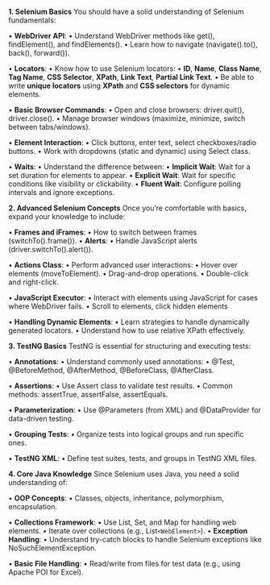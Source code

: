 **1. Selenium Basics**
You should have a solid understanding of Selenium fundamentals:

• **WebDriver API**:
• Understand WebDriver methods like get(), findElement(), and findElements().
• Learn how to navigate (navigate().to(), back(), forward()).

• **Locators**:
• Know how to use Selenium locators:
• **ID**, **Name**, **Class Name**, **Tag Name**, **CSS Selector**, **XPath**, **Link Text**, **Partial Link Text**.
• Be able to write **unique locators** using **XPath** and **CSS selectors** for dynamic elements.

• **Basic Browser Commands**:
• Open and close browsers: driver.quit(), driver.close().
• Manage browser windows (maximize, minimize, switch between tabs/windows).

• **Element Interaction**:
• Click buttons, enter text, select checkboxes/radio buttons.
• Work with dropdowns (static and dynamic) using Select class.

• **Waits**:
• Understand the difference between:
• **Implicit Wait**: Wait for a set duration for elements to appear.
• **Explicit Wait**: Wait for specific conditions like visibility or clickability.
• **Fluent Wait**: Configure polling intervals and ignore exceptions.

**2. Advanced Selenium Concepts**
Once you’re comfortable with basics, expand your knowledge to include:

• **Frames and iFrames**:
• How to switch between frames (switchTo().frame()).
• **Alerts**:
• Handle JavaScript alerts (driver.switchTo().alert()).

• **Actions Class**:
• Perform advanced user interactions:
• Hover over elements (moveToElement).
• Drag-and-drop operations.
• Double-click and right-click.

• **JavaScript Executor**:
• Interact with elements using JavaScript for cases where WebDriver fails.
• Scroll to elements, click hidden elements

• **Handling Dynamic Elements**:
• Learn strategies to handle dynamically generated locators.
• Understand how to use relative XPath effectively.

**3. TestNG Basics**
TestNG is essential for structuring and executing tests:

• **Annotations**:
• Understand commonly used annotations:
• @Test, @BeforeMethod, @AfterMethod, @BeforeClass, @AfterClass.

• **Assertions**:
• Use Assert class to validate test results.
• Common methods: assertTrue, assertFalse, assertEquals.

• **Parameterization**:
• Use @Parameters (from XML) and @DataProvider for data-driven testing.

• **Grouping Tests**:
• Organize tests into logical groups and run specific ones.

• **TestNG XML**:
• Define test suites, tests, and groups in TestNG XML files.

**4. Core Java Knowledge**
Since Selenium uses Java, you need a solid understanding of:

• **OOP Concepts**:
• Classes, objects, inheritance, polymorphism, encapsulation.

• **Collections Framework**:
• Use List, Set, and Map for handling web elements.
• Iterate over collections (e.g., List`<WebElement>`).
• **Exception Handling**:
• Understand try-catch blocks to handle Selenium exceptions like NoSuchElementException.

• **Basic File Handling**:
• Read/write from files for test data (e.g., using Apache POI for Excel).


